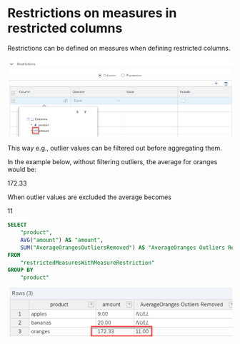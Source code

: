 # Restrictions on measures in restricted columns

Restrictions can be defined on measures when defining restricted columns. 

![definition of restriction on measure](./screenshots/restrictedMeasureBasedOnMeasure.png)

This way e.g., outlier values can be filtered out before aggregating them.

In the example below, without filtering outliers, the average for oranges would be:

172.33

When outlier values are excluded the average becomes

11


```SQL
SELECT
	"product",
	AVG("amount") AS "amount",
	SUM("AverageOrangesOutliersRemoved") AS "AverageOranges Outliers Removed"
FROM 
	"restrictedMeasuresWithMeasureRestriction"
GROUP BY 
	"product"
```

![result](./screenshots/restrictedMeasuresResult.png)


